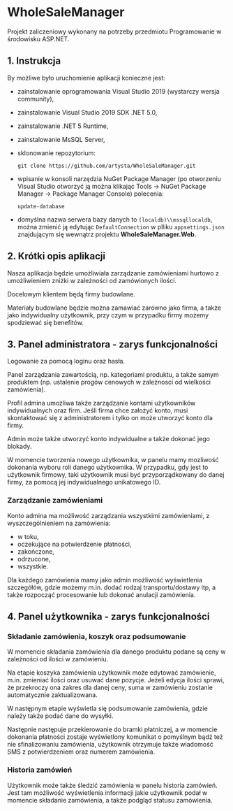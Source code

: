 # WholeSaleManager
Projekt zaliczeniowy wykonany na potrzeby przedmiotu Programowanie w środowisku ASP.NET.

## 1. Instrukcja

By możliwe było uruchomienie aplikacji konieczne jest:
  - zainstalowanie oprogramowania Visual Studio 2019 (wystarczy wersja community),
  - zainstalowanie Visual Studio 2019 SDK .NET 5.0,
  - zainstalowanie .NET 5 Runtime,
  - zainstalowanie MsSQL Server,
  - sklonowanie repozytorium:
              
        git clone https://github.com/artysta/WholeSaleManager.git
  
  - wpisanie w konsoli narzędzia NuGet Package Manager (po otworzeniu Visual Studio otworzyć ją można klikając Tools -> NuGet Package Manager -> Package Manager Console) polecenia:

        update-database
        
  - domyślna nazwa serwera bazy danych to `(localdb)\\mssqllocaldb`, można zmienić ją edytując `DefaultConnection` w plliku `appsettings.json` znajdującym się wewnątrz projektu **WholeSaleManager.Web**.

## 2. Krótki opis aplikacji

Nasza aplikacja będzie umożliwiała zarządzanie zamówieniami hurtowo z umożliwieniem zniżki w zależności od zamówionych ilości. 

Docelowym klientem będą firmy budowlane.

Materiały budowlane będzie można zamawiać zarówno jako firma, a także jako indywidualny użytkownik, przy czym w przypadku firmy możemy spodziewać się benefitów.

## 3. Panel administratora - zarys funkcjonalności
Logowanie za pomocą loginu oraz hasła.

Panel zarządzania zawartością, np. kategoriami produktu, a także samym produktem (np. ustalenie progów cenowych w zależnosci od wielkości zamówienia).

Profil admina umożliwa także zarządzanie kontami użytkowników indywidualnych oraz firm. Jeśli firma chce założyć konto, musi skontaktować się z administratorem i tylko on może utworzyć konto dla firmy.

Admin może także utworzyć konto indywidualne a także dokonać jego blokady.

W momencie tworzenia nowego użytkownika, w panelu mamy mozliwość dokonania wyboru roli danego użytkownika. W przypadku, gdy jest to użytkownik firmowy, taki użytkownik musi być przyporządkowany do danej firmy, za pomocą jej indywidualnego unikatowego ID.


### Zarządzanie zamówieniami

Konto admina ma możliwość zarządzania wszystkimi zamówieniami, z wyszczególnieniem na zamówienia:
- w toku,
- oczekujące na potwierdzenie płatności,
- zakończone,
- odrzucone,
- wszystkie.

Dla każdego zamówienia mamy jako admin możliwość wyświetlenia szczegółów, gdzie możemy m.in. dodać rodzaj transportu/dostawy itp, a także rozpocząć procesowanie lub dokonać anulacji zamówienia.

## 4. Panel użytkownika - zarys funkcjonalności

### Składanie zamówienia, koszyk oraz podsumowanie

W momencie składania zamówienia dla danego produktu podane są ceny w zależności od ilości w zamówieniu. 

Na etapie koszyka zamówienia użytkownik może edytować zamówienie, m.in. zmieniać ilości oraz usuwać dane pozycje. Jeżeli edycja ilości sprawi, że przekroczy ona zakres dla danej ceny, suma w zamówieniu zostanie automatycznie zaktualizowana.

W następnym etapie wyświetla się podsumowanie zamówienia, gdzie należy także podać dane do wysyłki.

Następnie następuje przekierowanie do bramki płatniczej, a w momencie dokonania płatności zostaje wyświetlony komunikat o pomyślnym bądź też nie sfinalizowaniu zamówienia, użytkownik otrzymuje także wiadomość SMS z potwierdzeniem oraz numerem zamówienia.


### Historia zamówień
Użytkownik może także śledzić zamówienia w panelu historia zamówień. Jest tam możliwość wyświetlenia informacji jakie użytkownik podał w momencie składanie zamówienia, a także podgląd statusu zamówienia.
